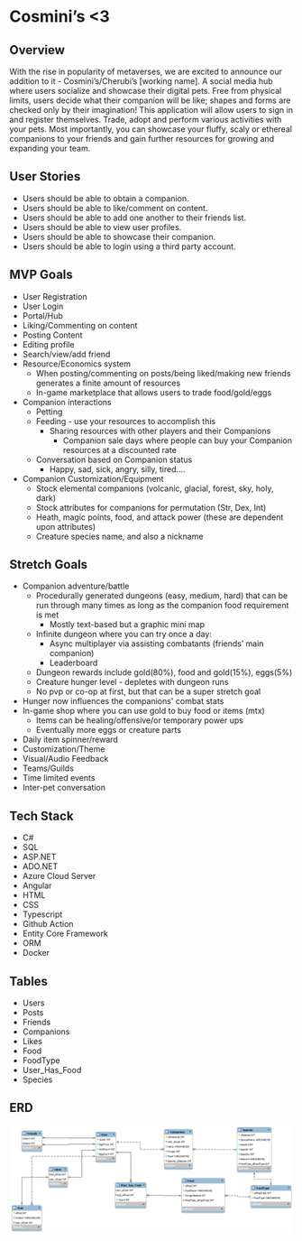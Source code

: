 # Cosmini’s <3 #

## Overview ##
With the rise in popularity of metaverses, we are excited to announce our addition to it - Cosmini’s/Cherubi’s [working name]. A social media hub where users socialize and showcase their digital pets. Free from physical limits, users decide what their companion will be like; shapes and forms are checked only by their imagination! This application will allow users to sign in and register themselves. Trade, adopt and perform various activities with your pets. Most importantly, you can showcase your fluffy, scaly or ethereal companions to your friends and gain further resources for growing and expanding your team.

## User Stories ##
* Users should be able to obtain a companion.
* Users should be able to like/comment on content.
* Users should be able to add one another to their friends list.
* Users should be able to view user profiles.
* Users should be able to showcase their companion.
* Users should be able to login using a third party account.

## MVP Goals ##
* User Registration
* User Login
* Portal/Hub
* Liking/Commenting on content
* Posting Content
* Editing profile
* Search/view/add friend
* Resource/Economics system
    * When posting/commenting on posts/being liked/making new friends generates a finite amount of resources
    * In-game marketplace that allows users to trade food/gold/eggs
* Companion interactions
    * Petting
    * Feeding - use your resources to accomplish this
        * Sharing resources with other players and their Companions
            * Companion sale days where people can buy your Companion resources at a discounted rate
    * Conversation based on Companion status
        * Happy, sad, sick, angry, silly, tired....
* Companion Customization/Equipment
    * Stock elemental companions (volcanic, glacial, forest, sky, holy, dark) 
    * Stock attributes for companions for permutation (Str, Dex, Int)
    * Heath, magic points, food, and attack power (these are dependent upon attributes)
    * Creature species name, and also a nickname

## Stretch Goals ##
* Companion adventure/battle
    * Procedurally generated dungeons (easy, medium, hard) that can be run through many times as long as the companion food requirement is met
        * Mostly text-based but a graphic mini map
    * Infinite dungeon where you can try once a day:
        * Async multiplayer via assisting combatants (friends’ main companion)
        * Leaderboard
    * Dungeon rewards include gold(80%), food and gold(15%), eggs(5%)
    * Creature hunger level - depletes with dungeon runs
    * No pvp or co-op at first, but that can be a super stretch goal
* Hunger now influences the companions' combat stats
* In-game shop where you can use gold to buy food or items (mtx)
    * Items can be healing/offensive/or temporary power ups
    * Eventually more eggs or creature parts
* Daily item spinner/reward
* Customization/Theme
* Visual/Audio Feedback
* Teams/Guilds
* Time limited events
* Inter-pet conversation

## Tech Stack ##
* C#
* SQL
* ASP.NET
* ADO.NET
* Azure Cloud Server
* Angular
* HTML
* CSS
* Typescript
* Github Action
* Entity Core Framework
* ORM
* Docker

## Tables ##
* Users
* Posts
* Friends
* Companions
* Likes
* Food
* FoodType
* User_Has_Food
* Species

## ERD ##
![Screenshot](P2_ERD_FinalFinal.png)



